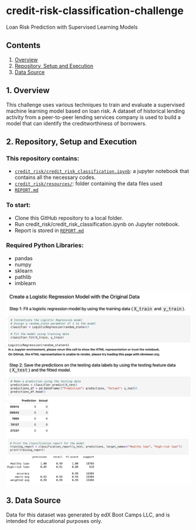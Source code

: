 # credit-risk-classification-challenge
Loan Risk Prediction with Supervised Learning Models

## Contents
1. [Overview](#1-overview)
2. [Repository, Setup and Execution](#2-repository-setup-and-execution)
3. [Data Source](#3-data-source)


## 1. Overview

This challenge uses various techniques to train and evaluate a supervised machine learning model based on loan risk. A dataset of historical lending activity from a peer-to-peer lending services company is used to build a model that can identify the creditworthiness of borrowers.


## 2. Repository, Setup and Execution

### This repository contains:
- [`credit_risk/credit_risk_classification.ipynb`](credit_risk/credit_risk_classification.ipynb): a jupyter notebook that contains all the necessary codes.
- [`credit_risk/resources/`](credit_risk/resources): folder containing the data files used
- [`REPORT.md`](REPORT.md)

### To start: 
- Clone this GitHub repository to a local folder.
- Run credit_risk/credit_risk_classification.ipynb on Jupyter notebook.
- Report is stored in [`REPORT.md`](REPORT.md)

### Required Python Libraries:
- pandas
- numpy
- sklearn
- pathlib
- imblearn

![Model Fitting](images/fitting.png)
![Model Evaluation](images/evaluation.png)

## 3. Data Source
Data for this dataset was generated by edX Boot Camps LLC, and is intended for educational purposes only.
